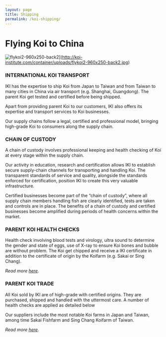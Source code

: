 ```yaml
---
layout: page
title: Shipping
permalink: /koi-shipping/
---
```


# Flying Koi to China

![flykoi2-960x250-back2](http://koi-institute.com/container/uploads/flykoi2-960x250-back2.jpg)](http://koi-institute.com/container/uploads/flykoi2-960x250-back2.jpg)

### INTERNATIONAL KOI TRANSPORT

IKI has the expertise to ship Koi from Japan to Taiwan and from Taiwan to many cities in China via air transport (e.g. Shanghai, Guangdong). The parent Koi get tested and certified before being shipped.

Apart from providing parent Koi to our customers, IKI also offers its expertise and transport services to Koi businesses.

Our supply chains follow a legal, certified and professional model, bringing high-grade Koi to consumers along the supply chain.

### CHAIN OF CUSTODY

A chain of custody involves professional keeping and health checking of Koi at every stage within the supply chain.

Our activity in education, research and certification allows IKI to establish secure supply-chain channels for transporting and handling Koi. The transparent standards of service and quality, alongside the standards enforced for certification, position IKI to create this very valuable infrastructure.

Certified businesses become part of the “chain of custody”, where all supply chain members handling fish are clearly identified, tests are taken and controls are in place. The benefits of a chain of custody and certified businesses become amplified during periods of health concerns within the market.

### PARENT KOI HEALTH CHECKS

Health check involving blood tests and virology, ultra sound to determine the gender and state of eggs, use of X-ray to ensure Koi bones and bubble are without problem. The Koi get chipped and receive a IKI certificate in addition to the certificate of origin by the Koifarm (e.g. Sakai or Sing Chang).

_Read more [here](http://koi-institute.com/koi-health-certification/)._

### PARENT KOI TRADE

All Koi sold by IKI are of high-grade with certified origins. They are purchased, shipped and handled with the uttermost care. A number of health checks are applied as detailed below

Our suppliers include the most notable Koi farms in Japan and Taiwan, among time Sakai Fishfarm and Sing Chang Koifarm of Taiwan.

_Read more [here](http://koi-institute.com/koi-breeders/)._
